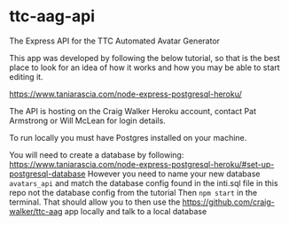 # ttc-aag-api
The Express API for the TTC Automated Avatar Generator

This app was developed by following the below tutorial, so that is the best place to look for an idea of how it works and how you may be able to start editing it.

https://www.taniarascia.com/node-express-postgresql-heroku/

The API is hosting on the Craig Walker Heroku account, contact Pat Armstrong or Will McLean for login details.

To run locally you must have Postgres installed on your machine.

You will need to create a database by following: https://www.taniarascia.com/node-express-postgresql-heroku/#set-up-postgresql-database
However you need to name your new database `avatars_api` and match the database config found in the inti.sql file in this repo not the database config from the tutorial
Then `npm start` in the terminal. That should allow you to then use the https://github.com/craig-walker/ttc-aag app locally and talk to a local database

